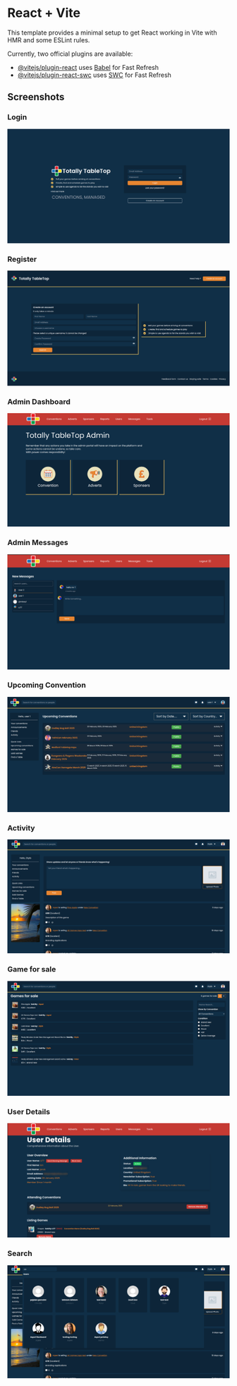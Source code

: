 # React + Vite

This template provides a minimal setup to get React working in Vite with HMR and some ESLint rules.

Currently, two official plugins are available:

- [@vitejs/plugin-react](https://github.com/vitejs/vite-plugin-react/blob/main/packages/plugin-react/README.md) uses [Babel](https://babeljs.io/) for Fast Refresh
- [@vitejs/plugin-react-swc](https://github.com/vitejs/vite-plugin-react-swc) uses [SWC](https://swc.rs/) for Fast Refresh

## Screenshots

### Login
![Login](https://github.com/AqeelAbbasr12/Reactjs-frontend-totally-table-top/blob/main/src/assets/TTT_project/login.png)

### Register
![Register](https://github.com/AqeelAbbasr12/Reactjs-frontend-totally-table-top/blob/main/src/assets/TTT_project/register.png)

### Admin Dashboard
![Admin Dashboard](https://github.com/AqeelAbbasr12/Reactjs-frontend-totally-table-top/blob/main/src/assets/TTT_project/admin-dashboard.png)

### Admin Messages
![Admin Messages](https://github.com/AqeelAbbasr12/Reactjs-frontend-totally-table-top/blob/main/src/assets/TTT_project/admin-messages.png)

### Upcoming Convention
![Upcoming Convention](https://github.com/AqeelAbbasr12/Reactjs-frontend-totally-table-top/blob/main/src/assets/TTT_project/upcomingConvention.png)

### Activity
![Activity](https://github.com/AqeelAbbasr12/Reactjs-frontend-totally-table-top/blob/main/src/assets/TTT_project/activity.png)

### Game for sale
![Game for Sale](https://github.com/AqeelAbbasr12/Reactjs-frontend-totally-table-top/blob/main/src/assets/TTT_project/game-forsale.png)

### User Details
![User Details](https://github.com/AqeelAbbasr12/Reactjs-frontend-totally-table-top/blob/main/src/assets/TTT_project/user-details.png)

### Search
![Search](https://github.com/AqeelAbbasr12/Reactjs-frontend-totally-table-top/blob/main/src/assets/TTT_project/search.png)
